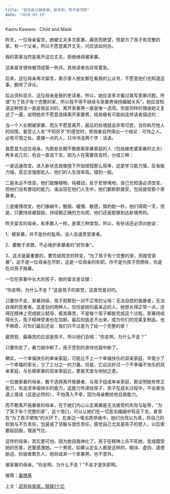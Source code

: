 ```yaml
---
title: "容忍自己被家暴，是失职，而不是尽职"
date: "2018-03-19"
---
```


Kaoru Kawano · Child and Mask

昨天，一位母亲留言，她被丈夫多次家暴，痛苦而绝望，但是为了孩子有完整的家，有一个父亲，所以不愿意离开丈夫，问应该如何办。

我的答案当然是离开这位丈夫，拒绝继续被家暴。

这条留言很快被顶成第一热评。其他读者也非常着急。

后来，这位母亲再次留言，表示家人朋友都在看我的公众号，不愿意他们也知道这事，删除了评论。

后台资料显示，这位母亲是我的老读者。所以，她应该多次看过我写家暴问题，所谓“为了孩子有个完整的家，所以我不得不继续与家暴男保持婚姻关系”，她应该知道这种想法一直是我反对的，离开家暴男一直是唯一选项。但是同样的理由她又复述了一遍，说明她并不愿意选择离开家暴男，结局极有可能如这样读者描述的：

当一个人长期被家暴，而又不愿意离开，最后的处境就会非常可悲，当你耗尽他人的同情，甚至让人有“不知好歹”的感觉时，旁观者自然得出一个结论：可怜之人，必有可恨之处。直接一点的人，只冷冷送两个字：活该。

我愿意为这位母亲，为那些长期不敢脱离家暴家庭的人（包括被老婆家暴的丈夫）再多说几句，也会一直说下去，因为人在需要改变时，分成三种：

一是迅速改变。进入新状态就像按下开始按钮那么简单，这是学习能力强，反省能力强，意志坚强那批人，他们的人生效率高。猎豹一般。

二是永远不改变。他们就像植物，纯被动，处于悲惨境地，自己也知道必须改变，但他们没有挪动的能力，谁出现在他们人生中，他们都默默接受，包括接受那个家暴者。

三是缓慢改变。他们像蜗牛，脆弱、缓慢、敏感，猎豹跑一秒，他们得爬一天，但是，只要持续被鼓励，持续朝正确的方向爬，他们还是能够到达新境界的。

昨天留言的母亲，和多数人一样，是第三种类型。所以，有些话还必须对她说：

1、被家暴，并不是你的耻辱。没人会谴责受害者。

2、要敢于求救，不必维护家暴者的“好形象”。

3、这点是最重要的，要完成观念的转变，“为了孩子有个完整的家，而接受家暴”，这不是一位母亲在尽职，这是一位母亲的失职。你不是为孩子而牺牲，你是在对孩子施暴。

一位在家暴中长大的孩子，她的留言是证据：

“你走啊，为什么不走？”这是孩子的直觉，这直觉是对的。

只要你不走，家暴持续，孩子观察到一对不正常的父母：无法自控的施暴者，无法自保的受害者。这差劲的两种人，恰恰是她的最亲近的人，她想长得正常一点，还得在精神上完成弑父弑母，极其痛苦，不是每个孩子都能完成这个过程，家暴持续得长久，孩子精神受害也在加剧，最后彻底走不出来，成为你们的完美复制品，也不稀奇，可你们最后还说：我们只不过是为了给一个完整的家！

最愤怒、最痛苦的应该是孩子。所以他们会喊：“你走啊，为什么不走？”

只要你走了，暴力就中断了。孩子受到的虐待也就中断了。

确实，一个幸福快乐的单亲家庭，可能比不上一个幸福快乐的双亲家庭，毕竟少了一个幸福的家长，少了三分之一的力量。但是，它远远好过一个不幸福不快乐的双亲家庭，与长期家暴的双亲家庭比，更是天堂与地狱之差。

一位被家暴的母亲，敢于选择离开施暴者，与孩子组成单亲家庭，那证明她有修正能力，有追求幸福快乐的能力，这能力传递给孩子，孩子在成长过程中，不会害怕遇上错误（这是必然的），不怕落入不幸，因为母亲教给他自救能力。

而不敢离开施暴者的母亲，在于她们内心认定离婚是无法接受的失败与耻辱，“为了孩子有个完整的家”，这个借口，可以让她们在一切恶劣婚姻中苟且下去，甚至在“为了孩子牺牲”的光环下，在身边一堆劣质恭维中，她们也信以为真，将自己的软弱与不负责任，包装成了坚毅与很负责任，感觉自己尤其是孩子的恩人，以后索要起回报，理直气壮。

这样的母亲，其实更可怕。因为她自我神化了，孩子在精神上杀不死她，变成既受她的伤害，还要感激她。一个男孩，如果认定女人都是这样的，糊涂、虚伪、道德胁迫、扮弱者欺负人，他将成来一个家暴男，也不意外。

被家暴的母亲，“你走啊，为什么不走？”不走才是失职啊。

推荐：[毒愧基](http://mp.weixin.qq.com/s?__biz=MjM5NDU0Mjk2MQ==&mid=204782759&idx=1&sn=cf43915f91611970d0274b21d9053da4&scene=21#wechat_redirect)

上文：[迟早拆我家，赔我1个亿](http://mp.weixin.qq.com/s?__biz=MjM5NDU0Mjk2MQ==&mid=2651626299&idx=1&sn=7bccee22c5b65993fa2388409e03280d&chksm=bd7e1f258a099633777d9d7f639b47ecf7c444c1fa8210573a7d2f1997974ed302fc9f76a101&scene=21#wechat_redirect)
